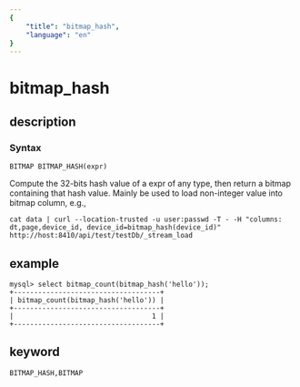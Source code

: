 ```yaml
---
{
    "title": "bitmap_hash",
    "language": "en"
}
---
```


<!-- 
Licensed to the Apache Software Foundation (ASF) under one
or more contributor license agreements.  See the NOTICE file
distributed with this work for additional information
regarding copyright ownership.  The ASF licenses this file
to you under the Apache License, Version 2.0 (the
"License"); you may not use this file except in compliance
with the License.  You may obtain a copy of the License at

  http://www.apache.org/licenses/LICENSE-2.0

Unless required by applicable law or agreed to in writing,
software distributed under the License is distributed on an
"AS IS" BASIS, WITHOUT WARRANTIES OR CONDITIONS OF ANY
KIND, either express or implied.  See the License for the
specific language governing permissions and limitations
under the License.
-->

# bitmap_hash
## description
### Syntax

`BITMAP BITMAP_HASH(expr)`

Compute the 32-bits hash value of a expr of any type, then return a bitmap containing that hash value. Mainly be used to load non-integer value into bitmap column, e.g.,

```
cat data | curl --location-trusted -u user:passwd -T - -H "columns: dt,page,device_id, device_id=bitmap_hash(device_id)"   http://host:8410/api/test/testDb/_stream_load
```

## example

```
mysql> select bitmap_count(bitmap_hash('hello'));
+------------------------------------+
| bitmap_count(bitmap_hash('hello')) |
+------------------------------------+
|                                  1 |
+------------------------------------+
```

## keyword

    BITMAP_HASH,BITMAP
